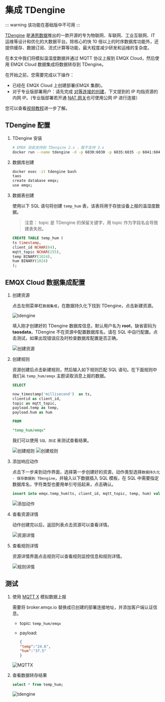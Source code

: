 # 集成 TDengine

::: warning
该功能在基础版中不可用
:::

[TDengine](https://github.com/taosdata/TDengine) 是[涛思数据](https://www.taosdata.com/)推出的一款开源的专为物联网、车联网、工业互联网、IT 运维等设计和优化的大数据平台。除核心的快 10 倍以上的时序数据库功能外，还提供缓存、数据订阅、流式计算等功能，最大程度减少研发和运维的复杂度。

在本文中我们将模拟温湿度数据并通过 MQTT 协议上报到 EMQX Cloud，然后使用 EMQX Cloud 数据集成将数据转存到 TDengine。

在开始之前，您需要完成以下操作：

* 已经在 EMQX Cloud 上创建部署(EMQX 集群)。
* 对于专业版部署用户：请先完成 [对等连接的创建](../deployments/vpc_peering.md)，下文提到的 IP 均指资源的内网 IP。(专业版部署若开通 [NAT 网关](../vas/nat-gateway.md)也可使用公网 IP 进行连接）

您可以查看[视频教程](https://player.bilibili.com/player.html?aid=769840539&bvid=BV1Er4y1V7UC&cid=741804407&page=1)进一步了解。


## TDengine 配置

1. TDengine 安装

   ```bash
   # EMQX 目前支持到 TDengine 2.x ，暂不支持 3.x
   docker run --name tdengine -d -p 6030:6030 -p 6035:6035 -p 6041:6041 -p 6030-6040:6030-6040/udp tdengine/tdengine:2.0.16.0
   ```

2. 数据库创建

   ```bash
   docker exec -it tdengine bash
   taos
   create database emqx;
   use emqx;
   ```

3. 数据表创建

   使用以下 SQL 语句将创建 `temp_hum` 表，该表将用于存放设备上报的温湿度数据。

   > 注意： topic 是 TDengine 的保留关键字，用 topic 作为字段名会导致建表失败。

   ```sql
   CREATE TABLE temp_hum (
   ts timestamp,
   client_id NCHAR(64),
   mqtt_topic NCHAR(255),
   temp BINARY(1024),
   hum BINARY(1024)
   );
   ```

## EMQX Cloud 数据集成配置

1. 创建资源

   点击左侧菜单栏`数据集成`，在数据持久化下找到 TDengine，点击新建资源。

   ![tdengine](./_assets/data_integration_tdengine.png)

   填入刚才创建好的 TDengine 数据库信息，默认用户名为 **root**，缺省密码为 **taosdata**，TDengine 不在资源中配置数据库名，请在 SQL 中自行配置。点击测试，如果出现错误应及时检查数据库配置是否正确。

   ![创建资源](./_assets/tdengine_resource.png)

2. 创建规则

   资源创建后点击新建规则，然后输入如下规则匹配 SQL 语句。在下面规则中我们从 `temp_hum/emqx` 主题读取消息上报的数据。

   ```sql
   SELECT

   now_timestamp('millisecond')  as ts,
   clientid as client_id,
   topic as mqtt_topic,
   payload.temp as temp,
   payload.hum as hum

   FROM

   "temp_hum/emqx"
   ```

   我们可以使用 `SQL 测试` 来测试查看结果。

   ![创建规则](./_assets/tdengine_rule_1.png)
   ![创建规则](./_assets/tdengine_rule_2.png)

3. 添加响应动作

   点击下一步来到动作界面，选择第一步创建好的资源，动作类型选择`数据持久化 - 保存数据到 TDengine`，并输入以下数据插入 SQL 模板，在 SQL 中需要指定数据库名，字符类型也要用单引号括起来，点击确认。

   ```sql
   insert into emqx.temp_hum(ts, client_id, mqtt_topic, temp, hum) values (${ts}, '${client_id}', '${mqtt_topic}', '${temp}', '${hum}')
   ```

   ![添加动作](./_assets/tdengine_action.png)

4. 查看资源详情

   动作创建完以后，返回列表点击资源可以查看详情。

   ![资源详情](./_assets/tdengine_resource_details.png)

5. 查看规则详情

   资源详情界面点击规则可以查看规则监控信息和规则详情。

   ![规则详情](./_assets/tdengine_rule_details.png)

## 测试

1. 使用 [MQTT X](https://mqttx.app/) 模拟数据上报

   需要将 broker.emqx.io 替换成已创建的部署连接地址，并添加客户端认证信息。
    * topic: `temp_hum/emqx`
    * payload:

      ```json
      {
      "temp":"24.6",
      "hum":"37.5"
      }
      ```

   ![MQTTX](./_assets/tdengine_mqttx.png)

2. 查看数据转存结果

   ```sql
   select * from temp_hum;
   ```

   ![tdengine](./_assets/tdengine_result.png)
